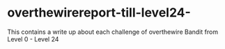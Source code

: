 # overthewirereport-till-level24-
This contains a write up about each challenge of overthewire Bandit from Level 0 - Level 24
